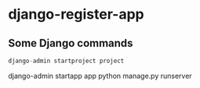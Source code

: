 # django-register-app

## Some Django commands
```python
django-admin startproject project
```

django-admin startapp app 
python manage.py runserver

